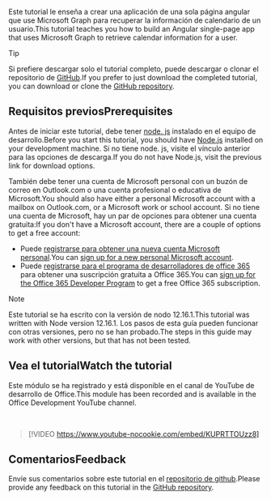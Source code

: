 <!-- markdownlint-disable MD002 MD041 -->

<span data-ttu-id="5d806-101">Este tutorial le enseña a crear una aplicación de una sola página angular que use Microsoft Graph para recuperar la información de calendario de un usuario.</span><span class="sxs-lookup"><span data-stu-id="5d806-101">This tutorial teaches you how to build an Angular single-page app that uses Microsoft Graph to retrieve calendar information for a user.</span></span>

> [!TIP]
> <span data-ttu-id="5d806-102">Si prefiere descargar solo el tutorial completo, puede descargar o clonar el repositorio de [GitHub](https://github.com/microsoftgraph/msgraph-training-angularspa).</span><span class="sxs-lookup"><span data-stu-id="5d806-102">If you prefer to just download the completed tutorial, you can download or clone the [GitHub repository](https://github.com/microsoftgraph/msgraph-training-angularspa).</span></span>

## <a name="prerequisites"></a><span data-ttu-id="5d806-103">Requisitos previos</span><span class="sxs-lookup"><span data-stu-id="5d806-103">Prerequisites</span></span>

<span data-ttu-id="5d806-104">Antes de iniciar este tutorial, debe tener [node. js](https://nodejs.org) instalado en el equipo de desarrollo.</span><span class="sxs-lookup"><span data-stu-id="5d806-104">Before you start this tutorial, you should have [Node.js](https://nodejs.org) installed on your development machine.</span></span> <span data-ttu-id="5d806-105">Si no tiene node. js, visite el vínculo anterior para las opciones de descarga.</span><span class="sxs-lookup"><span data-stu-id="5d806-105">If you do not have Node.js, visit the previous link for download options.</span></span>

<span data-ttu-id="5d806-106">También debe tener una cuenta de Microsoft personal con un buzón de correo en Outlook.com o una cuenta profesional o educativa de Microsoft.</span><span class="sxs-lookup"><span data-stu-id="5d806-106">You should also have either a personal Microsoft account with a mailbox on Outlook.com, or a Microsoft work or school account.</span></span> <span data-ttu-id="5d806-107">Si no tiene una cuenta de Microsoft, hay un par de opciones para obtener una cuenta gratuita:</span><span class="sxs-lookup"><span data-stu-id="5d806-107">If you don't have a Microsoft account, there are a couple of options to get a free account:</span></span>

- <span data-ttu-id="5d806-108">Puede [registrarse para obtener una nueva cuenta Microsoft personal](https://signup.live.com/signup?wa=wsignin1.0&rpsnv=12&ct=1454618383&rver=6.4.6456.0&wp=MBI_SSL_SHARED&wreply=https://mail.live.com/default.aspx&id=64855&cbcxt=mai&bk=1454618383&uiflavor=web&uaid=b213a65b4fdc484382b6622b3ecaa547&mkt=E-US&lc=1033&lic=1).</span><span class="sxs-lookup"><span data-stu-id="5d806-108">You can [sign up for a new personal Microsoft account](https://signup.live.com/signup?wa=wsignin1.0&rpsnv=12&ct=1454618383&rver=6.4.6456.0&wp=MBI_SSL_SHARED&wreply=https://mail.live.com/default.aspx&id=64855&cbcxt=mai&bk=1454618383&uiflavor=web&uaid=b213a65b4fdc484382b6622b3ecaa547&mkt=E-US&lc=1033&lic=1).</span></span>
- <span data-ttu-id="5d806-109">Puede [registrarse para el programa de desarrolladores de office 365](https://developer.microsoft.com/office/dev-program) para obtener una suscripción gratuita a Office 365.</span><span class="sxs-lookup"><span data-stu-id="5d806-109">You can [sign up for the Office 365 Developer Program](https://developer.microsoft.com/office/dev-program) to get a free Office 365 subscription.</span></span>

> [!NOTE]
> <span data-ttu-id="5d806-110">Este tutorial se ha escrito con la versión de nodo 12.16.1.</span><span class="sxs-lookup"><span data-stu-id="5d806-110">This tutorial was written with Node version 12.16.1.</span></span> <span data-ttu-id="5d806-111">Los pasos de esta guía pueden funcionar con otras versiones, pero no se han probado.</span><span class="sxs-lookup"><span data-stu-id="5d806-111">The steps in this guide may work with other versions, but that has not been tested.</span></span>

## <a name="watch-the-tutorial"></a><span data-ttu-id="5d806-112">Vea el tutorial</span><span class="sxs-lookup"><span data-stu-id="5d806-112">Watch the tutorial</span></span>

<span data-ttu-id="5d806-113">Este módulo se ha registrado y está disponible en el canal de YouTube de desarrollo de Office.</span><span class="sxs-lookup"><span data-stu-id="5d806-113">This module has been recorded and is available in the Office Development YouTube channel.</span></span>

<!-- markdownlint-disable MD033 MD034 -->
<br/>

> [!VIDEO https://www.youtube-nocookie.com/embed/KUPRTTOUzz8]
<!-- markdownlint-enable MD033 MD034 -->

## <a name="feedback"></a><span data-ttu-id="5d806-114">Comentarios</span><span class="sxs-lookup"><span data-stu-id="5d806-114">Feedback</span></span>

<span data-ttu-id="5d806-115">Envíe sus comentarios sobre este tutorial en el [repositorio de github](https://github.com/microsoftgraph/msgraph-training-angularspa).</span><span class="sxs-lookup"><span data-stu-id="5d806-115">Please provide any feedback on this tutorial in the [GitHub repository](https://github.com/microsoftgraph/msgraph-training-angularspa).</span></span>
